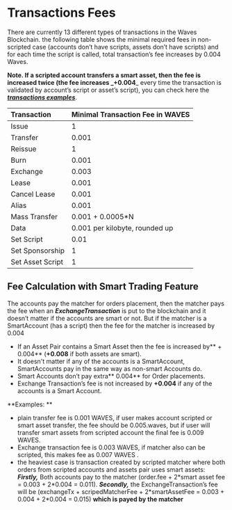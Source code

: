 # Transactions Fees

There are currently 13 different types of transactions in the Waves Blockchain. the following table shows the minimal required fees in non-scripted case \(accounts don’t have scripts, assets don’t have scripts\) and for each time the script is called, total transaction’s fee increases by 0.004 Waves.

**Note. **If a scripted account transfers a smart asset, then the fee is increased twice \(the fee increases _**+0.004**_ every time the transaction is validated by account’s script or asset’s script\), you can check here the [_**transactions examples**_](/development-and-api/waves-node-rest-api/example-transactions.md).

| Transaction | Minimal Transaction Fee in WAVES |
| :--- | :--- |
| Issue | 1 |
| Transfer | 0.001 |
| Reissue | 1 |
| Burn | 0.001 |
| Exchange | 0.003 |
| Lease | 0.001 |
| Cancel Lease | 0.001 |
| Alias | 0.001 |
| Mass Transfer | 0.001 + 0.0005\*N |
| Data | 0.001 per kilobyte, rounded up |
| Set Script | 0.01 |
| Set Sponsorship | 1 |
| Set Asset Script | 1 |

## Fee Calculation with Smart Trading Feature

The accounts pay the matcher for orders placement, then the matcher pays the fee when an _**ExchangeTransaction**_ is put to the blockchain and it doesn’t matter if the accounts are smart or not. But if the matcher is a SmartAccount \(has a script\) then the fee for the matcher is increased by 0.004

* If an Asset Pair contains a Smart Asset then the fee is increased by** + 0.004** \(**+0.008** if both assets are smart\).
* It doesn't matter if any of the accounts is a SmartAccount, SmartAccounts pay in the same way as non-smart Accounts do.
* Smart Accounts don’t pay extra** 0.004** for Order placements.
* Exchange Transaction’s fee is not increased by **+0.004** if any of the accounts is a Smart Account.

**Examples: **

* plain transfer fee is 0.001 WAVES, if user makes account scripted or smart asset transfer, the fee should be 0.005.waves, but if user will transfer smart assets from scripted account the final fee is 0.009 WAVES.
* Exchange transaction fee is 0.003 WAVES, if matcher also can be scripted, this makes fee as 0.007 WAVES .
* the heaviest case is transaction created by scripted matcher where both orders from scripted accounts and assets pair uses smart assets: _**Firstly,**_ Both accounts pay to the matcher \(order.fee + 2\*smart asset fee = 0.003 + 2\*0.004 = 0.011\).
  _**Secondly,**_ the ExchangeTransaction’s fee will be \(exchangeTx + scripedMatcherFee + 2\*smartAssetFee = 0.003 + 0.004 + 2\*0.004 = 0.015\) **which is payed by the matcher**



